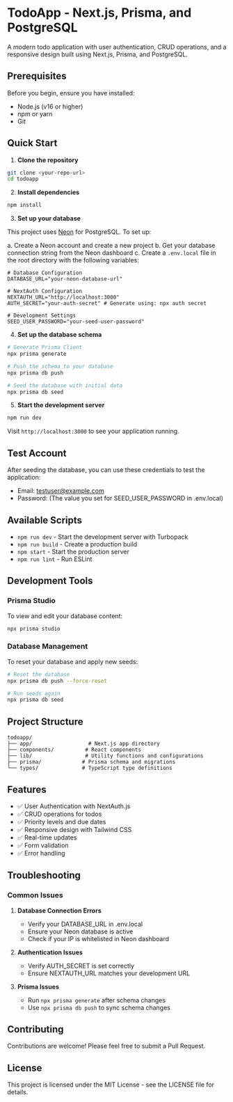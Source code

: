# TodoApp - Next.js, Prisma, and PostgreSQL

A modern todo application with user authentication, CRUD operations, and a responsive design built using Next.js, Prisma, and PostgreSQL.

## Prerequisites

Before you begin, ensure you have installed:

- Node.js (v16 or higher)
- npm or yarn
- Git

## Quick Start

1. **Clone the repository**

```bash
git clone <your-repo-url>
cd todoapp
```

2. **Install dependencies**

```bash
npm install
```

3. **Set up your database**

This project uses [Neon](https://neon.tech) for PostgreSQL. To set up:

a. Create a Neon account and create a new project
b. Get your database connection string from the Neon dashboard
c. Create a `.env.local` file in the root directory with the following variables:

```env
# Database Configuration
DATABASE_URL="your-neon-database-url"

# NextAuth Configuration
NEXTAUTH_URL="http://localhost:3000"
AUTH_SECRET="your-auth-secret" # Generate using: npx auth secret

# Development Settings
SEED_USER_PASSWORD="your-seed-user-password"
```

4. **Set up the database schema**

```bash
# Generate Prisma Client
npx prisma generate

# Push the schema to your database
npx prisma db push

# Seed the database with initial data
npx prisma db seed
```

5. **Start the development server**

```bash
npm run dev
```

Visit `http://localhost:3000` to see your application running.

## Test Account

After seeding the database, you can use these credentials to test the application:

- Email: <testuser@example.com>
- Password: (The value you set for SEED_USER_PASSWORD in .env.local)

## Available Scripts

- `npm run dev` - Start the development server with Turbopack
- `npm run build` - Create a production build
- `npm start` - Start the production server
- `npm run lint` - Run ESLint

## Development Tools

### Prisma Studio

To view and edit your database content:

```bash
npx prisma studio
```

### Database Management

To reset your database and apply new seeds:

```bash
# Reset the database
npx prisma db push --force-reset

# Run seeds again
npx prisma db seed
```

## Project Structure

```
todoapp/
├── app/                  # Next.js app directory
├── components/          # React components
├── lib/                 # Utility functions and configurations
├── prisma/             # Prisma schema and migrations
└── types/              # TypeScript type definitions
```

## Features

- ✅ User Authentication with NextAuth.js
- ✅ CRUD operations for todos
- ✅ Priority levels and due dates
- ✅ Responsive design with Tailwind CSS
- ✅ Real-time updates
- ✅ Form validation
- ✅ Error handling

## Troubleshooting

### Common Issues

1. **Database Connection Errors**
   - Verify your DATABASE_URL in .env.local
   - Ensure your Neon database is active
   - Check if your IP is whitelisted in Neon dashboard

2. **Authentication Issues**
   - Verify AUTH_SECRET is set correctly
   - Ensure NEXTAUTH_URL matches your development URL

3. **Prisma Issues**
   - Run `npx prisma generate` after schema changes
   - Use `npx prisma db push` to sync schema changes

## Contributing

Contributions are welcome! Please feel free to submit a Pull Request.

## License

This project is licensed under the MIT License - see the LICENSE file for details.
